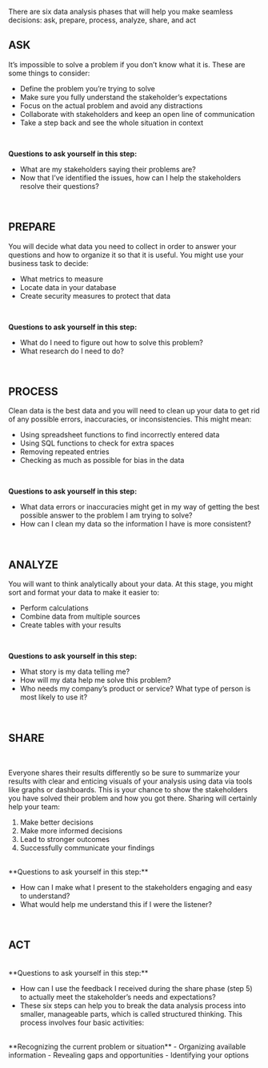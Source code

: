 There are six data analysis phases that will help you make seamless decisions: ask, prepare, process, analyze, share, and act
<br/>

## ASK

It’s impossible to solve a problem if you don’t know what it is. These are some things to consider:
- Define the problem you’re trying to solve
- Make sure you fully understand the stakeholder’s expectations
- Focus on the actual problem and avoid any distractions
- Collaborate with stakeholders and keep an open line of communication
- Take a step back and see the whole situation in context

<br/>

**Questions to ask yourself in this step:** 

- What are my stakeholders saying their problems are?
- Now that I’ve identified the issues, how can I help the stakeholders resolve their questions?

<br />

## PREPARE
You will decide what data you need to collect in order to answer your questions and how to organize it so that it is useful. You might use your business task to decide: 
- What metrics to measure
- Locate data in your database
- Create security measures to protect that data

<br/>

**Questions to ask yourself in this step:**
- What do I need to figure out how to solve this problem?
- What research do I need to do?

<br />

## PROCESS
Clean data is the best data and you will need to clean up your data to get rid of any possible errors, inaccuracies, or inconsistencies. This might mean:
- Using spreadsheet functions to find incorrectly entered data
- Using SQL functions to check for extra spaces
- Removing repeated entries
- Checking as much as possible for bias in the data
 <br />
 
**Questions to ask yourself in this step:**

- What data errors or inaccuracies might get in my way of getting the best possible answer to the problem I am trying to solve?
- How can I clean my data so the information I have is more consistent?

<br/>

## ANALYZE
You will want to think analytically about your data. At this stage, you might sort and format your data to make it easier to: 
- Perform calculations
- Combine data from multiple sources
- Create tables with your results

<br/>

**Questions to ask yourself in this step:**
- What story is my data telling me?
- How will my data help me solve this problem?
- Who needs my company’s product or service? What type of person is most likely to use it?

<br/>

## SHARE
<br/>

Everyone shares their results differently so be sure to summarize your results with clear and enticing visuals of your analysis using data via tools like graphs or dashboards. This is your chance to show the stakeholders you have solved their problem and how you got there. Sharing will certainly help your team:  
1. Make better decisions
2. Make more informed decisions
3. Lead to stronger outcomes
4. Successfully communicate your findings

<br />
**Questions to ask yourself in this step:**

- How can I make what I present to the stakeholders engaging and easy to understand?
- What would help me understand this if I were the listener?

<br />

## ACT
<br/>
**Questions to ask yourself in this step:**

- How can I use the feedback I received during the share phase (step 5) to actually meet the stakeholder’s needs and expectations?
- These six steps can help you to break the data analysis process into smaller, manageable parts, which is called structured thinking. This process involves four basic activities:

<br />
**Recognizing the current problem or situation**
- Organizing available information
- Revealing gaps and opportunities
- Identifying your options
